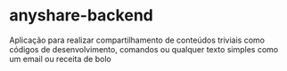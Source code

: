 # anyshare-backend
Aplicação para realizar compartilhamento de conteúdos triviais como códigos de desenvolvimento, comandos ou qualquer texto simples como um email ou receita de bolo
